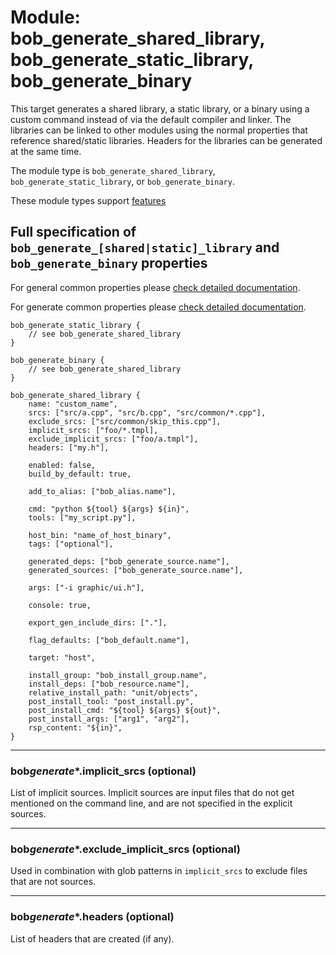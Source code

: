 # Module: bob_generate_shared_library, bob_generate_static_library, bob_generate_binary

This target generates a shared library, a static library, or a binary
using a custom command instead of via the default compiler and linker.
The libraries can be linked to other modules using the normal
properties that reference shared/static libraries. Headers for the
libraries can be generated at the same time.

The module type is `bob_generate_shared_library`,
`bob_generate_static_library`, or `bob_generate_binary`.

These module types support [features](../features.md)

## Full specification of `bob_generate_[shared|static]_library` and `bob_generate_binary` properties

For general common properties please
[check detailed documentation](common_module_properties.md).

For generate common properties please
[check detailed documentation](common_generate_module_properties.md).

```bp
bob_generate_static_library {
    // see bob_generate_shared_library
}
```

```bp
bob_generate_binary {
    // see bob_generate_shared_library
}
```

```bp
bob_generate_shared_library {
    name: "custom_name",
    srcs: ["src/a.cpp", "src/b.cpp", "src/common/*.cpp"],
    exclude_srcs: ["src/common/skip_this.cpp"],
    implicit_srcs: ["foo/*.tmpl],
    exclude_implicit_srcs: ["foo/a.tmpl"],
    headers: ["my.h"],

    enabled: false,
    build_by_default: true,

    add_to_alias: ["bob_alias.name"],

    cmd: "python ${tool} ${args} ${in}",
    tools: ["my_script.py"],

    host_bin: "name_of_host_binary",
    tags: ["optional"],

    generated_deps: ["bob_generate_source.name"],
    generated_sources: ["bob_generate_source.name"],

    args: ["-i graphic/ui.h"],

    console: true,

    export_gen_include_dirs: ["."],

    flag_defaults: ["bob_default.name"],

    target: "host",

    install_group: "bob_install_group.name",
    install_deps: ["bob_resource.name"],
    relative_install_path: "unit/objects",
    post_install_tool: "post_install.py",
    post_install_cmd: "${tool} ${args} ${out}",
    post_install_args: ["arg1", "arg2"],
    rsp_content: "${in}",
}
```

---

### **bob*generate*\*.implicit_srcs** (optional)

List of implicit sources. Implicit sources are input files that do not get
mentioned on the command line, and are not specified in the explicit sources.

---

### **bob*generate*\*.exclude_implicit_srcs** (optional)

Used in combination with glob patterns in `implicit_srcs` to exclude
files that are not sources.

---

### **bob*generate*\*.headers** (optional)

List of headers that are created (if any).

